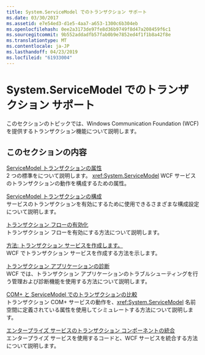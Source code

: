 ```yaml
---
title: System.ServiceModel でのトランザクション サポート
ms.date: 03/30/2017
ms.assetid: e7e54ed3-d1e5-4aa7-a653-1300c6b304eb
ms.openlocfilehash: 0ee2a3173de97fe8d36b9749f8d47a208459f6c1
ms.sourcegitcommit: 9b552addadfb57fab0b9e7852ed4f1f1b8a42f8e
ms.translationtype: MT
ms.contentlocale: ja-JP
ms.lasthandoff: 04/23/2019
ms.locfileid: "61933004"
---
```

# <a name="transactional-support-in-systemservicemodel"></a>System.ServiceModel でのトランザクション サポート
このセクションのトピックでは、Windows Communication Foundation (WCF) を提供するトランザクション機能について説明します。  
  
## <a name="in-this-section"></a>このセクションの内容  
 [ServiceModel トランザクションの属性](../../../../docs/framework/wcf/feature-details/servicemodel-transaction-attributes.md)  
 2 つの標準をについて説明します。 <xref:System.ServiceModel> WCF サービスのトランザクションの動作を構成するための属性。  
  
 [ServiceModel トランザクションの構成](../../../../docs/framework/wcf/feature-details/servicemodel-transaction-configuration.md)  
 サービスのトランザクションを有効にするために使用できるさまざまな構成設定について説明します。  
  
 [トランザクション フローの有効化](../../../../docs/framework/wcf/feature-details/enabling-transaction-flow.md)  
 トランザクション フローを有効にする方法について説明します。  
  
 [方法: トランザクション サービスを作成します。](../../../../docs/framework/wcf/feature-details/how-to-create-a-transactional-service.md)  
 WCF でトランザクション サービスを作成する方法を示します。  
  
 [トランザクション アプリケーションの診断](../../../../docs/framework/wcf/feature-details/diagnosing-transactional-applications.md)  
 WCF では、トランザクション アプリケーションのトラブルシューティングを行う管理および診断機能を使用する方法について説明します。  
  
 [COM+ と ServiceModel でのトランザクションの比較](../../../../docs/framework/wcf/feature-details/comparing-transactions-in-com-and-servicemodel.md)  
 トランザクション COM+ サービスの動作を、<xref:System.ServiceModel> 名前空間に定義されている属性を使用してシミュレートする方法について説明します。  
  
 [エンタープライズ サービスのトランザクション コンポーネントの統合](../../../../docs/framework/wcf/feature-details/integrating-enterprise-services-transactional-components.md)  
 エンタープライズ サービスを使用するコードと、WCF サービスを統合する方法について説明します。
